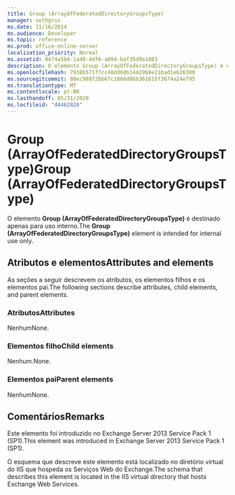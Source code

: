 ```yaml
---
title: Group (ArrayOfFederatedDirectoryGroupsType)
manager: sethgros
ms.date: 11/16/2014
ms.audience: Developer
ms.topic: reference
ms.prod: office-online-server
localization_priority: Normal
ms.assetid: 0474a5b4-1a48-4df6-a094-baf35d9a1083
description: O elemento Group (ArrayOfFederatedDirectoryGroupsType) é destinado apenas para uso interno.
ms.openlocfilehash: 7938b571f7cc48dd60b14429b8e21bad1eb26300
ms.sourcegitcommit: 88ec988f2bb67c1866d06b361615f3674a24e795
ms.translationtype: MT
ms.contentlocale: pt-BR
ms.lasthandoff: 05/31/2020
ms.locfileid: "44462826"
---
```

# <a name="group-arrayoffederateddirectorygroupstype"></a><span data-ttu-id="62fdb-103">Group (ArrayOfFederatedDirectoryGroupsType)</span><span class="sxs-lookup"><span data-stu-id="62fdb-103">Group (ArrayOfFederatedDirectoryGroupsType)</span></span>

<span data-ttu-id="62fdb-104">O elemento **Group (ArrayOfFederatedDirectoryGroupsType)** é destinado apenas para uso interno.</span><span class="sxs-lookup"><span data-stu-id="62fdb-104">The **Group (ArrayOfFederatedDirectoryGroupsType)** element is intended for internal use only.</span></span> 

## <a name="attributes-and-elements"></a><span data-ttu-id="62fdb-105">Atributos e elementos</span><span class="sxs-lookup"><span data-stu-id="62fdb-105">Attributes and elements</span></span>

<span data-ttu-id="62fdb-106">As seções a seguir descrevem os atributos, os elementos filhos e os elementos pai.</span><span class="sxs-lookup"><span data-stu-id="62fdb-106">The following sections describe attributes, child elements, and parent elements.</span></span>
  
### <a name="attributes"></a><span data-ttu-id="62fdb-107">Atributos</span><span class="sxs-lookup"><span data-stu-id="62fdb-107">Attributes</span></span>

<span data-ttu-id="62fdb-108">Nenhum</span><span class="sxs-lookup"><span data-stu-id="62fdb-108">None.</span></span>
  
### <a name="child-elements"></a><span data-ttu-id="62fdb-109">Elementos filho</span><span class="sxs-lookup"><span data-stu-id="62fdb-109">Child elements</span></span>

<span data-ttu-id="62fdb-110">Nenhum.</span><span class="sxs-lookup"><span data-stu-id="62fdb-110">None.</span></span>
  
### <a name="parent-elements"></a><span data-ttu-id="62fdb-111">Elementos pai</span><span class="sxs-lookup"><span data-stu-id="62fdb-111">Parent elements</span></span>

<span data-ttu-id="62fdb-112">Nenhum</span><span class="sxs-lookup"><span data-stu-id="62fdb-112">None.</span></span>
  
## <a name="remarks"></a><span data-ttu-id="62fdb-113">Comentários</span><span class="sxs-lookup"><span data-stu-id="62fdb-113">Remarks</span></span>

<span data-ttu-id="62fdb-114">Este elemento foi introduzido no Exchange Server 2013 Service Pack 1 (SP1).</span><span class="sxs-lookup"><span data-stu-id="62fdb-114">This element was introduced in Exchange Server 2013 Service Pack 1 (SP1).</span></span>
  
<span data-ttu-id="62fdb-115">O esquema que descreve este elemento está localizado no diretório virtual do IIS que hospeda os Serviços Web do Exchange.</span><span class="sxs-lookup"><span data-stu-id="62fdb-115">The schema that describes this element is located in the IIS virtual directory that hosts Exchange Web Services.</span></span>
  

